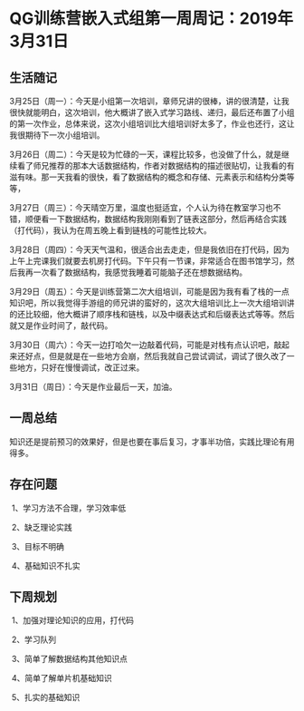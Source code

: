 # QG训练营嵌入式组第一周周记：2019年3月31日

## 生活随记

3月25日（周一）：今天是小组第一次培训，章师兄讲的很棒，讲的很清楚，让我很快就能明白，这次培训，他大概讲了嵌入式学习路线、递归，最后还布置了小组的第一次作业，总体来说，这次小组培训比大组培训好太多了，作业也还行，这让我很期待下一次小组培训。

3月26日（周二）：今天是较为忙碌的一天，课程比较多，也没做了什么，就是继续看了师兄推荐的那本大话数据结构，作者对数据结构的描述很贴切，让我看的有滋有味。那一天我看的很快，看了数据结构的概念和存储、元素表示和结构分类等等，

3月27日（周三）：今天晴空万里，温度也挺适宜，个人认为待在教室学习也不错，顺便看一下数据结构，数据结构我刚刚看到了链表这部分，然后再结合实践（打代码），我认为在周五晚上看到链栈的可能性比较大。

3月28日（周四）：今天天气温和，很适合出去走走，但是我依旧在打代码，因为上午上完课我们就要去机房打代码。下午只有一节课，非常适合在图书馆学习，然后我再一次看了数据结构，我感觉我睡着可能脑子还在想数据结构。

3月29日（周五）：今天是训练营第二次大组培训，可能是因为我有看了栈的一点知识吧，所以我觉得手游组的师兄讲的蛮好的，这次大组培训比上一次大组培训讲的还比较细，他大概讲了顺序栈和链栈，以及中缀表达式和后缀表达式等等。然后就又是作业时间了，敲代码。

3月30日（周六）：今天一边打哈欠一边敲着代码，可能是对栈有点认识吧，敲起来还好点，但是就是在一些地方会崩，然后我就自己尝试调试，调试了很久改了一些地方，只好在慢慢调试，改正过来。

3月31日（周日）：今天是作业最后一天，加油。

## 一周总结

​	知识还是提前预习的效果好，但是也要在事后复习，才事半功倍，实践比理论有用得多。

## 存在问题

​	1、学习方法不合理，学习效率低

​	2、缺乏理论实践

​	3、目标不明确

​	4、基础知识不扎实

## 下周规划

​	1、加强对理论知识的应用，打代码

​	2、学习队列

​	3、简单了解数据结构其他知识点

​	4、简单了解单片机基础知识

​	5、扎实的基础知识

